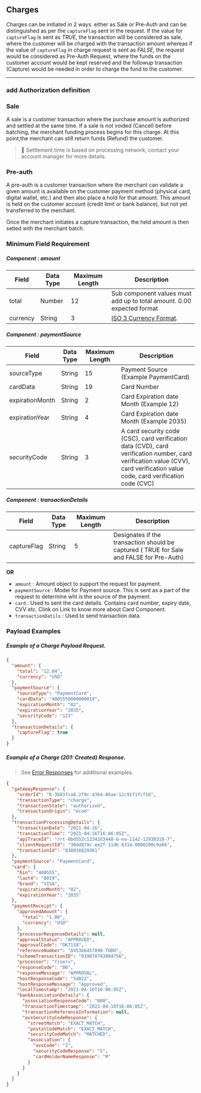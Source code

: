 ## Charges

Charges can be initiated in 2 ways. either as Sale or Pre-Auth and can be distinguished as per the `captureFlag` sent in the request. If the value for `captureFlag` is sent as *TRUE*, the transaction will be considered as sale, where the customer will be charged with the transaction amount whereas if the value of `captureFlag` in charge request is sent as *FALSE*, the request would be considered as Pre-Auth Request, where the funds on the customer account would be kept reserved and the followup transaction (Capture) would be needed in order to charge the fund to the customer.

---

### add Authorization definition

### Sale
A sale is a customer transaction where the purchase amount is authorized and settled at the same time. 
If a sale is not voided (Cancel) before batching, the merchant funding process begins for this charge. At this point,the merchant can still return funds (Refund) the customer.

<!-- theme: warning -->
> 
>🚧
>Settlement time is based on processing network, contact your account manager for more details.

### Pre-auth

A pre-auth is a customer transaction where the merchant can validate a given amount is available on the customer payment method (physical card, digital wallet, etc.) and then also place a hold for that amount. This amount is held on the customer account (credit limit or bank balance), but not yet transferred to the merchant.

Once the merchant initiates a capture transaction, the held amount is then setled with the merchant batch.

### Minimum Field Requirement

##### Component : amount

|Field    | Data Type| Maximum Length | Description|
|---------|----------|----------------|---------|
| total | Number | 12 | Sub component values must add up to total amount. 0.00 expected format|
| currency | String | 3 | [ISO 3 Currency Format](../Master-Data/Currency-Code.md).|

##### Component : paymentSource

Field    | Data Type| Maximum Length | Description
---------|----------|----------------|---------
sourceType | String | 15 | Payment Source (Example PaymentCard)
cardData | String | 19 | Card Number 
expirationMonth| String | 2 | Card Expiration date Month (Example 12)
expirationYear| String | 4 | Card Expiration date Month (Example 2035)
securityCode | String | 3| A card security code (CSC), card verification data (CVD), card verification number, card verification value (CVV), card verification value code, card verification code (CVC)

##### Component : transactionDetails

Field    | Data Type| Maximum Length | Description
---------|----------|----------------|---------
captureFlag | String | 5 | Designates if the transaction should be captured ( TRUE for Sale and FALSE for Pre-Auth)


**OR**

- `amount` : Amount object to support the request for payment.
- `paymentSource` : Model for Payment source. This is sent as a part of the request to determine wht is the source of the payment.
- `card` : Used to sent the card details. Contains card number, expiry date, CVV etc. Clink on Link to know more about Card Component.
- `transactionDatils` : Used to send transaction data.


### Payload Examples

<!--
type: tab
title: Request
-->

##### Example of a Charge Payload Request.

```json
{
  "amount": {
    "total": "12.04",
    "currency": "USD"
  },
  "paymentSource": {
    "sourceType": "PaymentCard",
    "cardData": "4005550000000019",
    "expirationMonth": "02",
    "expirationYear": "2035",
    "securityCode": "123"
  },
  "transactionDetails": {
    "captureFlag": true
  }
}
```
<!--
type: tab
title: Response
-->

##### Example of a Charge (201: Created) Response.

<!-- theme: info -->
> See [Error Responses](url) for additional examples.
```json
{
  "gatewayResponse": {
    "orderId": "R-3b83fca8-2f9c-4364-86ae-12c91f1fcf16",
    "transactionType": "charge",
    "transactionState": "authorized",
    "transactionOrigin": "ecom"
  },
  "transactionProcessingDetails": {
    "transactionDate": "2021-04-16",
    "transactionTime": "2021-04-16T16:06:05Z",
    "apiTraceId": "rrt-0bd552c12342d3448-b-ea-1142-12938318-7",
    "clientRequestId": "30dd879c-ee2f-11db-8314-0800200c9a66",
    "transactionId": "838916029301"
  },
  "paymentSource": "PaymentCard",
  "card": {
    "bin": "400555",
    "last4": "0019",
    "brand": "VISA",
    "expirationMonth": "02",
    "expirationYear": "2035"
  },
  "paymentReceipt": {
    "approvedAmount": {
      "total": "1.00",
      "currency": "USD"
    },
    "processorResponseDetails": null,
    "approvalStatus": "APPROVED",
    "approvalCode": "OK7118",
    "referenceNumber": "845366457890-TODO",
    "schemeTransactionID": "019078743804756",
    "processor": "fiserv",
    "responseCode": "00",
    "responseMessage": "APPROVAL",
    "hostResponseCode": "54022",
    "hostResponseMessage": "Approved",
    "localTimestamp": "2021-04-16T16:06:05Z",
    "bankAssociationDetails": {
      "associationResponseCode": "000",
      "transactionTimestamp": "2021-04-16T16:06:05Z",
      "transactionReferenceInformation": null,
      "avsSecurityCodeResponse": {
        "streetMatch": "EXACT_MATCH",
        "postalCodeMatch": "EXACT_MATCH",
        "securityCodeMatch": "MATCHED",
        "association": {
          "avsCode": "Z",
          "securityCodeResponse": "S",
          "cardHolderNameResponse": "M"
        }
      }
    }
  }
}
```

<!-- type: tab-end -->











